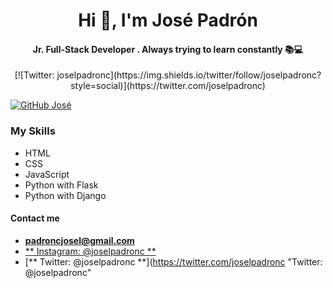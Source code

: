 <h1 align="center">Hi 👋, I'm José Padrón</h1>

<h4 align="center">Jr. Full-Stack Developer . Always trying to learn constantly 📚💻</h4>
<p align="center">
[![Twitter: joselpadronc](https://img.shields.io/twitter/follow/joselpadronc?style=social)](https://twitter.com/joselpadronc)
  
[![GitHub José](https://img.shields.io/github/followers/joselpadronc?label=follow&style=social)](https://github.com/joselpadronc)
</p>

### My Skills

- HTML
- CSS
- JavaScript
- Python with Flask
- Python with Django

#### Contact me 
- **padroncjosel@gmail.com**
- [** Instagram: @joselpadronc **](http://instagram.com/joselpadronc "Instagram: @joselpadronc")
- [** Twitter: @joselpadronc **](https://twitter.com/joselpadronc "Twitter: @joselpadronc"
